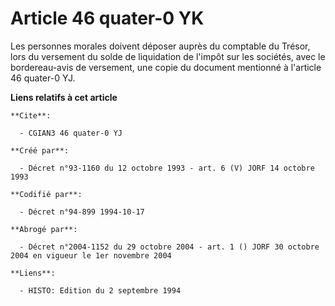 # Article 46 quater-0 YK

Les personnes morales doivent déposer auprès du comptable du Trésor, lors du versement du solde de liquidation de l'impôt sur
les sociétés, avec le bordereau-avis de versement, une copie du document mentionné à l'article 46 quater-0 YJ.

**Liens relatifs à cet article**

	**Cite**:

	  - CGIAN3 46 quater-0 YJ

	**Créé par**:

	  - Décret n°93-1160 du 12 octobre 1993 - art. 6 (V) JORF 14 octobre 1993

	**Codifié par**:

	  - Décret n°94-899 1994-10-17

	**Abrogé par**:

	  - Décret n°2004-1152 du 29 octobre 2004 - art. 1 () JORF 30 octobre 2004 en vigueur le 1er novembre 2004

	**Liens**:

	  - HISTO: Edition du 2 septembre 1994
